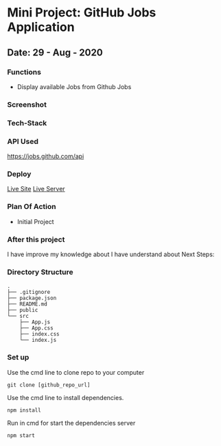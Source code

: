 # Mini Project: GitHub Jobs Application

## Date: 29 - Aug - 2020

### Functions

- Display available Jobs from Github Jobs

### Screenshot

### Tech-Stack

### API Used

https://jobs.github.com/api

### Deploy

[Live Site](link)
[Live Server](link)

### Plan Of Action

- Initial Project

### After this project

I have improve my knowledge about
I have understand about
Next Steps:

### Directory Structure

```
.
├── .gitignore
├── package.json
├── README.md
├── public
└── src
    ├── App.js
    ├── App.css
    ├── index.css
    └── index.js
```

### Set up

Use the cmd line to clone repo to your computer

```
git clone [github_repo_url]
```

Use the cmd line to install dependencies.

```
npm install
```

Run in cmd for start the dependencies server

```
npm start
```
